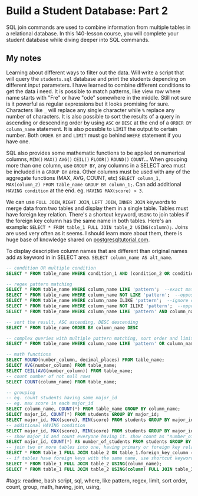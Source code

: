 # Build a Student Database: Part 2

SQL join commands are used to combine information from multiple tables in a relational database. In this 140-lesson course, you will complete your student database while diving deeper into SQL commands.

## My notes

Learning about different ways to filter out the data. Will write a script that will query the `students.sql` database and print the students depending on different input parameters. I have learned to combine different conditions to get the data i need. It is possible to match patterns, like view row where name starts with "Fre" or have "ode" somewhere in the middle. Still not sure is it powerful as regular expressions but it looks promising for sure. Characters like `_` will replace any single character while `%` replace any number of characters. It is also possible to sort the results of a query in ascending or descending order by using `ASC` or `DESC` at the end of a `ORDER BY column_name` statement. It is also possible to `LIMIT` the output to certain number. Both `ORDER BY` and `LIMIT` must go behind `WHERE` statement if you have one.

SQL also provides some mathematic functions to be applied on numerical columns, `MIN()` `MAX()` `AVG()` `CEIL()` `FLOOR()` `ROUND()` `COUNT`...
When grouping more than one column, use `GROUP BY`, any columns in a SELECT area must be included in a `GROUP BY` area. Other columns must be used with any of the aggregate functions (MAX, AVG, COUNT, etc) `SELECT column_1, MAX(column_2) FROM table_name GROUP BY column_1;`. Can add additional `HAVING condition` at the end. eg. `HAVING MAX(score) > 3`.

We can use `FULL JOIN`, `RIGHT JOIN`, `LEFT JOIN`, `INNER JOIN` keywords to merge data from two tables and display them in a single table. Tables must have foreign key relation. There's a shortcut keyword, `USING` to join tables if the foreign key column has the same name in both tables. Here's an example: `SELECT * FROM table_1 FULL JOIN table_2 USING(column);`. Joins are used very often as it seems. I should learn more about them, there is huge base of knowledge shared on [postgresqltutorial.com](https://www.postgresqltutorial.com/).

To display descriptive column names that are different than original names add `AS` keyword in in SELECT area. `SELECT column_name AS alt_name`.

```sql
-- condition OR multiple condition
SELECT * FROM table_name WHERE condition_1 AND (condition_2 OR condition_2);

-- regex pattern matching
SELECT * FROM table_name WHERE column_name LIKE 'pattern';  --exact match
SELECT * FROM table_name WHERE column_name NOT LIKE 'pattern';  --opposite of pattern
SELECT * FROM table_name WHERE column_name ILIKE 'pattern';  --ignore case
SELECT * FROM table_name WHERE column_name NOT ILIKE 'pattern';  --opposite, ignore case
SELECT * FROM table_name WHERE column_name LIKE 'pattern' AND column_name ILIKE 'pattern';  --combined

-- sort the result, ASC ascending, DESC descending
SELECT * FROM table_name ORDER BY column_name DESC

-- complex queries with multiple pattern matching, sort order and limited number of outputs
SELECT * FROM table_name WHERE column_name LIKE 'pattern' OR column_name LIKE 'pattern' ORDER BY column_name DESC LIMIT 5;

-- math functions
SELECT ROUND(number_column, decimal_places) FROM table_name;
SELECT AVG(number_column) FROM table_name;
SELECT CEIL(AVG(number_column)) FROM table_name;
-- count number of not null rows
SELECT COUNT(column_name) FROM table_name;

-- grouping
-- eg. count students having same major_id
-- eg. max score in each major_id
SELECT column_name, COUNT(*) FROM table_name GROUP BY column_name;
SELECT major_id, COUNT(*) FROM students GROUP BY major_id;
SELECT major_id, MAX(score), MIN(score) FROM students GROUP BY major_id
-- additional HAVING condition
SELECT major_id, MAX(score), MIN(score) FROM students GROUP BY major_id HAVING MAX(score) > 3;
-- show major_id and count everyone having it. show count as "number_of_students". from students table, group them by major_id, filter major_id with count of everyone less than 8
SELECT major_id, COUNT(*) AS number_of_students FROM students GROUP BY major_id HAVING COUNT(*) < 8
-- join two or more tables into one, having primary or foreign key relation
SELECT * FROM table_1 FULL JOIN table_2 ON table_1.foreign_key_column = table_2.foreign_key_column;
-- if tables have foreign keys with the same name, use shortcut keyword USING(name)
SELECT * FROM table_1 FULL JOIN table_2 USING(column_name);
SELECT * FROM table_1 FULL JOIN table_2 USING(column) FULL JOIN table_3 USING(column)
```

#tags: readme, bash script, sql, where, like pattern, regex, limit, sort order, count, group, math, having, join, using,